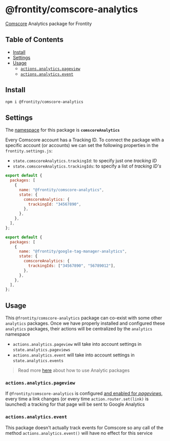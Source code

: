 # @frontity/comscore-analytics

[Comscore](https://www.comscore.com/) Analytics package for Frontity

## Table of Contents

- [Install](comscore-analytics.md#install)
- [Settings](comscore-analytics.md#settings)
- [Usage](comscore-analytics.md#usage)
  - [`actions.analytics.pageview`](comscore-analytics.md#actions-analytics-pageview)
  - [`actions.analytics.event`](comscore-analytics.md#actions-analytics-event)

## Install

```bash
npm i @frontity/comscore-analytics
```

## Settings

The [namespace](https://docs.frontity.org/learning-frontity/namespaces) for this package is **`comscoreAnalytics`**

Every Comscore account has a Tracking ID. To connect the package with a specific account \(or accounts\) we can set the following properties in the `frontity.settings.js`:

- `state.comscoreAnalytics.trackingId`: to specify just one _tracking ID_
- `state.comscoreAnalytics.trackingIds`: to specify a list of _tracking ID's_

```javascript
export default {
  packages: [
    {
      name: "@frontity/comscore-analytics",
      state: {
        comscoreAnalytics: {
          trackingId: "34567890",
        },
      },
    },
  ],
};
```

```javascript
export default {
  packages: [
    {
      name: "@frontity/google-tag-manager-analytics",
      state: {
        comscoreAnalytics: {
          trackingIds: ["34567890", "56789012"],
        },
      },
    },
  ],
};
```

## Usage

This `@frontity/comscore-analytics` package can co-exist with some other `analytics` packages. Once we have properly installed and configured these `analytics` packages, their actions will be centralized by the `analytics` namespace

- `actions.analytics.pageview` will take into account settings in `state.analytics.pageviews`
- `actions.analytics.event` will take into account settings in `state.analytics.events`

> Read more [here](./#how-to-use) about how to use Analytic packages

### `actions.analytics.pageview`

If `@frontity/comscore-analytics` is configured [and enabled for _pageviews_](comscore-analytics.md), every time a link changes \(or every time `action.router.set(link)` is launched\) a tracking for that page will be sent to Google Analytics

### `actions.analytics.event`

This package doesn't actually track events for Comscore so any call of the method `actions.analytics.event()` will have no effect for this service
